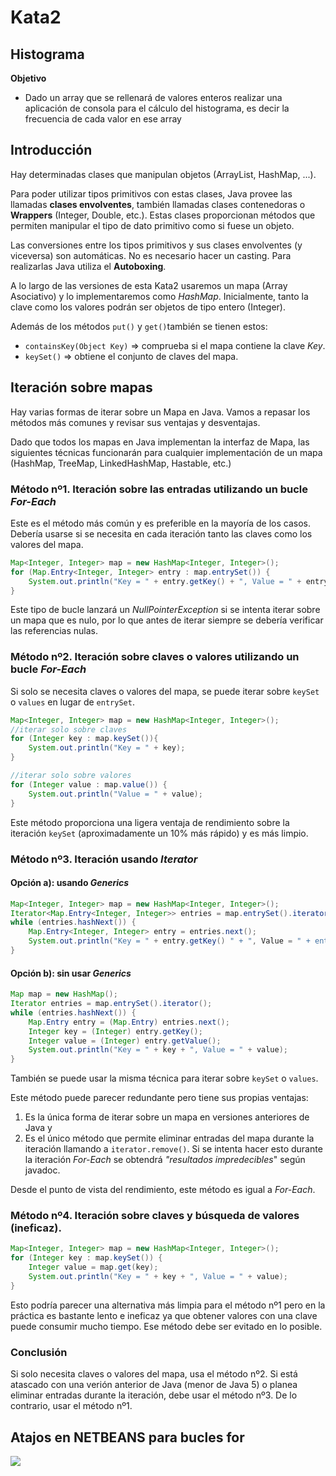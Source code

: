 # Kata2
## Histograma

**Objetivo**
- Dado un array que se rellenará de valores enteros realizar una aplicación de consola para el cálculo del histograma, es decir la frecuencia de cada valor en ese array

## Introducción
Hay determinadas clases que manipulan objetos (ArrayList, HashMap, ...).

Para poder utilizar tipos primitivos con estas clases, Java provee las llamadas **clases envolventes**, también llamadas clases contenedoras o **Wrappers** (Integer, Double, etc.). Estas clases proporcionan métodos que permiten manipular el tipo de dato primitivo como si fuese un objeto. 

Las conversiones entre los tipos primitivos y sus clases envolventes (y viceversa) son automáticas. No es necesario hacer un casting. Para realizarlas Java utiliza el **Autoboxing**.

A lo largo de las versiones de esta Kata2 usaremos un mapa (Array Asociativo) y lo implementaremos como *HashMap*. Inicialmente, tanto la clave como los valores podrán ser objetos de tipo entero (Integer). 

Además de los métodos `put()` y `get()`también se tienen estos:
* `containsKey(Object Key)` => comprueba si el mapa contiene la clave *Key*.
* `keySet()` => obtiene el conjunto de claves del mapa.

## Iteración sobre mapas
Hay varias formas de iterar sobre un Mapa en Java. Vamos a repasar los métodos más comunes y revisar sus ventajas y desventajas.

Dado que todos los mapas en Java implementan la interfaz de Mapa, las siguientes técnicas funcionarán para cualquier implementación de un mapa (HashMap, TreeMap, LinkedHashMap, Hastable, etc.)

### Método nº1. Iteración sobre las entradas utilizando un bucle *For-Each*
Este es el método más común y es preferible en la mayoría de los casos. Debería usarse si se necesita en cada iteración tanto las claves como los valores del mapa. 

```java
Map<Integer, Integer> map = new HashMap<Integer, Integer>();
for (Map.Entry<Integer, Integer> entry : map.entrySet()) {
    System.out.println("Key = " + entry.getKey() + ", Value = " + entry.getValue());
}
```

Este tipo de bucle lanzará un *NullPointerException* si se intenta iterar sobre un mapa que es nulo, por lo que antes de iterar siempre se debería verificar las referencias nulas. 

### Método nº2. Iteración sobre claves o valores utilizando un bucle *For-Each*
Si solo se necesita claves o valores del mapa, se puede iterar sobre `keySet` o `values` en lugar de `entrySet`.

```java
Map<Integer, Integer> map = new HashMap<Integer, Integer>();
//iterar solo sobre claves
for (Integer key : map.keySet()){
    System.out.println("Key = " + key);
}

//iterar solo sobre valores
for (Integer value : map.value()) {
    System.out.println("Value = " + value);
}
```

Este método proporciona una ligera ventaja de rendimiento sobre la iteración `keySet` (aproximadamente un 10% más rápido) y es más limpio. 

### Método nº3. Iteración usando *Iterator*
#### Opción a): usando *Generics*
```java
Map<Integer, Integer> map = new HashMap<Integer, Integer>();
Iterator<Map.Entry<Integer, Integer>> entries = map.entrySet().iterator();
while (entries.hashNext()) {
    Map.Entry<Integer, Integer> entry = entries.next();
    System.out.println("Key = " + entry.getKey() " + ", Value = " + entry.getValue());
}
```
#### Opción b): sin usar *Generics*
```java
Map map = new HashMap();
Iterator entries = map.entrySet().iterator();
while (entries.hashNext()) {
    Map.Entry entry = (Map.Entry) entries.next();
    Integer key = (Integer) entry.getKey();
    Integer value = (Integer) entry.getValue();
    System.out.println("Key = " + key + ", Value = " + value);
}
```
También se puede usar la misma técnica para iterar sobre `keySet` o `values`.

Este método puede parecer redundante pero tiene sus propias ventajas:
1) Es la única forma de iterar sobre un mapa en versiones anteriores de Java y
2) Es el único método que permite eliminar entradas del mapa durante la iteración llamando a `iterator.remove()`. Si se intenta hacer esto durante la iteración *For-Each* se obtendrá *"resultados impredecibles*" según javadoc. 

Desde el punto de vista del rendimiento, este método es igual a *For-Each*.

### Método nº4. Iteración sobre claves y búsqueda de valores (ineficaz).

```java
Map<Integer, Integer> map = new HashMap<Integer, Integer>();
for (Integer key : map.keySet()) {
    Integer value = map.get(key);
    System.out.println("Key = " + key + ", Value = " + value);
}
```

Esto podría parecer una alternativa más limpia para el método nº1 pero en la práctica es bastante lento e ineficaz ya que obtener valores con una clave puede consumir mucho tiempo. Ese método debe ser evitado en lo posible. 

### Conclusión
Si solo necesita claves o valores del mapa, usa el método nº2. Si está atascado con una verión anterior de Java (menor de Java 5) o planea eliminar entradas durante la iteración, debe usar el método nº3. De lo contrario, usar el método nº1. 

## Atajos en NETBEANS para bucles for
![](https://github.com/")
